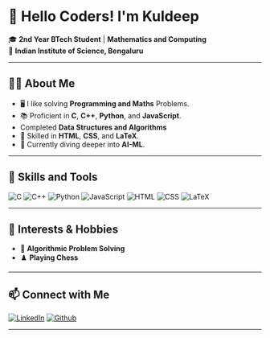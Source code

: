 # 🙂 Hello Coders! I'm Kuldeep 

🎓 **2nd Year BTech Student** | **Mathematics and Computing**  
🏫 **Indian Institute of Science, Bengaluru**  

---

## 👨‍💻 About Me
- 🖥️ I like solving **Programming and Maths** Problems.
- 📚 Proficient in **C**, **C++**, **Python**, and **JavaScript**.
- Completed **Data Structures and Algorithms**
- 🎨 Skilled in **HTML**, **CSS**, and **LaTeX**.
- 🌱 Currently diving deeper into **AI-ML**.

---

## 🚀 Skills and Tools
![C](https://img.shields.io/badge/-C-00599C?style=flat-square&logo=c&logoColor=white)
![C++](https://img.shields.io/badge/-C++-00599C?style=flat-square&logo=cplusplus&logoColor=white)
![Python](https://img.shields.io/badge/-Python-3776AB?style=flat-square&logo=python&logoColor=white)
![JavaScript](https://img.shields.io/badge/-JavaScript-F7DF1E?style=flat-square&logo=javascript&logoColor=black)
![HTML](https://img.shields.io/badge/-HTML-E34F26?style=flat-square&logo=html5&logoColor=white)
![CSS](https://img.shields.io/badge/-CSS-1572B6?style=flat-square&logo=css3&logoColor=white)
![LaTeX](https://img.shields.io/badge/-LaTeX-008080?style=flat-square&logo=latex&logoColor=white)

---

## 🎯 Interests & Hobbies
- 🧠 **Algorithmic Problem Solving**
- ♟️ **Playing Chess**

---

## 📫 Connect with Me
[![LinkedIn](https://img.shields.io/badge/-LinkedIn-0077B5?style=flat-square&logo=linkedin&logoColor=white)]([https://linkedin.com](https://www.linkedin.com/in/kuldeep-3604b327a))
[![Github](https://img.shields.io/badge/-Github-000000?style=flat-square&logo=github&logoColor=white)]([https://github.com](https://github.com/Kuldeep9071))

---
